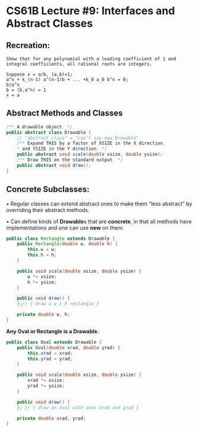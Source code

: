 # CS61B Lecture #9: Interfaces and Abstract Classes

## Recreation:
    Show that for any polynomial with a leading coefficient of 1 and integral coefficients, all rational roots are integers.

    Suppose x = a/b, (a,b)=1;
    a^n + k_(n-1) a^(n-1)b + ... +k_0 a_0 b^n = 0;
    b|a^n
    b = (b,a^n) = 1
    x = a

## Abstract Methods and Classes
```java
/** A drawable object. */
public abstract class Drawable {
    // "abstract class" = "can’t say new Drawable"
    /** Expand THIS by a factor of XSIZE in the X direction,
    * and YSIZE in the Y direction. */
    public abstract void scale(double xsize, double ysize);
    /** Draw THIS on the standard output. */
    public abstract void draw();
}

```
## Concrete Subclasses:

• Regular classes can extend abstract ones to make them “less abstract” by overriding their abstract methods.


• Can define kinds of **Drawable**s that are **concrete**, in that all methods have implementations and one can use **new** on them:
```java
public class Rectangle extends Drawable {
    public Rectangle(double w, double h) {
        this.w = w;
        this.h = h;
    }

    public void scale(double xsize, double ysize) {
        w *= xsize;
        h *= ysize;
    }

    public void draw() {
    };// { draw a w x h rectangle }

    private double w, h;
}

```
**Any Oval or Rectangle is a Drawable.**
```java
public class Oval extends Drawable {
    public Oval(double xrad, double yrad) {
        this.xrad = xrad;
        this.yrad = yrad;
    }

    public void scale(double xsize, double ysize) {
        xrad *= xsize;
        yrad *= ysize;
    }

    public void draw() {
    }; // { draw an oval with axes xrad and yrad }

    private double xrad, yrad;
}
```
